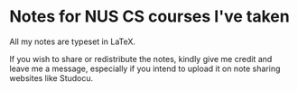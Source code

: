 # Notes for NUS CS courses I've taken
All my notes are typeset in LaTeX. 

If you wish to share or redistribute the notes, kindly give me credit and leave me a message,
especially if you intend to upload it on note sharing websites like Studocu.
